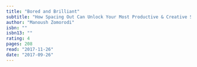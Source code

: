 ```yaml
---
title: "Bored and Brilliant"
subtitle: "How Spacing Out Can Unlock Your Most Productive & Creative Self"
author: "Manoush Zomorodi"
isbn: ""
isbn13: ""
rating: 4
pages: 208
read: "2017-11-26"
date: "2017-09-26"
---
```



